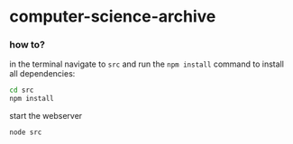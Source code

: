 # computer-science-archive

### how to?
in the terminal navigate to `src` and run the `npm install` command to install all dependencies:
```cmd
cd src
npm install
```
start the webserver
```
node src
```
